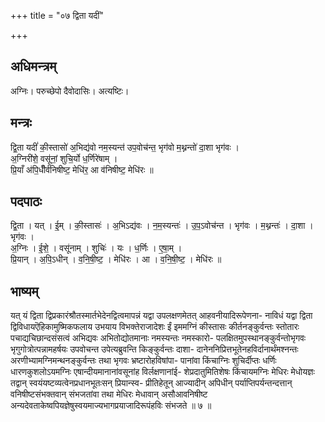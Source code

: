 +++
title = "०७ द्विता यदीं"

+++
## अधिमन्त्रम्
अग्निः। परुच्छेपो दैवोदासिः। अत्यष्टिः।

## मन्त्रः
द्वि॒ता यदीं॑ की॒स्तासो॑ अ॒भिद्य॑वो नम॒स्यन्त॑ उप॒वोच॑न्त॒ भृग॑वो म॒थ्नन्तो॑ दा॒शा भृग॑वः ।  
अ॒ग्निरी॑शे॒ वसू॑नां॒ शुचि॒र्यो ध॒र्णिरे॑षाम् ।  
प्रि॒याँ अ॑पि॒धीँर्व॑निषीष्ट॒ मेधि॑र॒ आ व॑निषीष्ट॒ मेधि॑रः ॥

## पदपाठः
द्वि॒ता । यत् । ई॒म् । की॒स्तासः॑ । अ॒भिऽद्य॑वः । न॒म॒स्यन्तः॑ । उ॒प॒ऽवोच॑न्त । भृग॑वः । म॒थ्नन्तः॑ । दा॒शा । भृग॑वः ।  
अ॒ग्निः । ई॒शे॒ । वसू॑नाम् । शुचिः॑ । यः । ध॒र्णिः । ए॒षा॒म् ।  
प्रि॒यान् । अ॒पि॒ऽधीन् । व॒नि॒षी॒ष्ट॒ । मेधि॑रः । आ । व॒नि॒षी॒ष्ट॒ । मेधि॑रः ॥

## भाष्यम्
यत् यं द्विता द्विप्रकारंश्रौतस्मार्तभेदेनद्वित्वमापन्नं यद्वा उपलक्षणमेतत् आहवनीयादिरूपेणना- नाविधं यद्वा द्विता द्विविधायऎहिकामुष्मिकफलाय उभयाय विभक्तेराजादेशः ईं इममग्निं कीस्तासः कीर्तनङ्कुर्वन्तः स्तोतारः पचाद्यचिछान्दसंसत्वं अभिद्यवः अभितोद्योतमानाः नमस्यन्तः नमस्कारो- पलक्षितमुपस्थानङ्कुर्वन्तोभृगवः भृगुगोत्रोत्पन्नामहर्षयः उपवोचन्त उपेत्यब्रुवन्ति किङ्कुर्वन्तः दाशा- दानेननिप्रित्तभूतेनहविर्दानार्थंमश्नन्तः अरणीभ्यामग्निमन्थनङ्कुर्वन्तः तथा भृगवः भ्रष्टारोहविषांपा- पानांवा किंचाग्निः शुचिर्दीप्तः धर्णिः धारणकुशलोऽयमग्निः एषान्दीयमानानांवसूनांह विर्लक्षणानांई- शेप्रदातुमितिशेषः किंचायमग्निः मेधिरः मेधोयज्ञः तद्वान् स्वयंयष्टव्यत्वेनप्रधानभूतःसन् प्रियान्स्व- प्रीतिहेतून् आज्यादीन् अपिधीन् पर्याप्तिपर्यन्तन्दत्तान् वनिषीष्टसंभक्तवान् संभजतांवा तथा मेधिरः मेधावान् असौआवनिषीष्ट अन्यदेवताकेष्वपियज्ञेषुस्वयमाज्यभागप्रयाजादिरूपंहविः संभजते ॥ ७ ॥